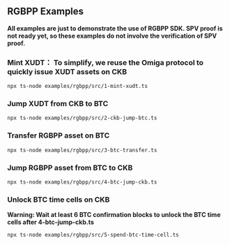 ## RGBPP Examples

**All examples are just to demonstrate the use of RGBPP SDK. SPV proof is not ready yet, so these examples do not involve the verification of SPV proof.**

### Mint XUDT： To simplify, we reuse the Omiga protocol to quickly issue XUDT assets on CKB

```shell
npx ts-node examples/rgbpp/src/1-mint-xudt.ts 
```

### Jump XUDT from CKB to BTC

```shell
npx ts-node examples/rgbpp/src/2-ckb-jump-btc.ts 
```

### Transfer RGBPP asset on BTC

```shell
npx ts-node examples/rgbpp/src/3-btc-transfer.ts 
```

### Jump RGBPP asset from BTC to CKB

```shell
npx ts-node examples/rgbpp/src/4-btc-jump-ckb.ts 
```

### Unlock BTC time cells on CKB

**Warning: Wait at least 6 BTC confirmation blocks to unlock the BTC time cells after 4-btc-jump-ckb.ts**

```shell
npx ts-node examples/rgbpp/src/5-spend-btc-time-cell.ts 
```
